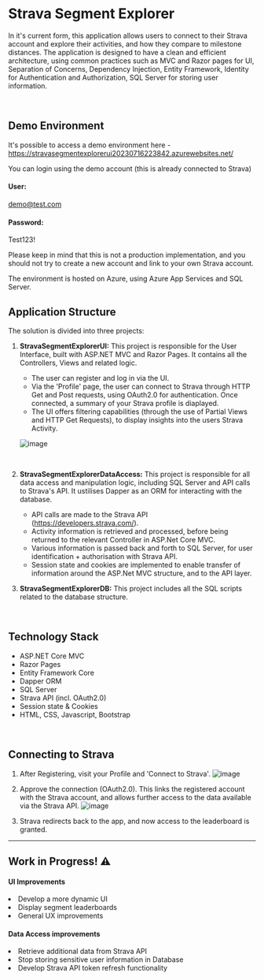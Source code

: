 # Strava Segment Explorer

In it's current form, this application allows users to connect to their Strava account and explore their activities, and how they compare to milestone distances. The application is designed to have a clean and efficient architecture, using common practices such as MVC and Razor pages for UI, Separation of Concerns, Dependency Injection, Entity Framework, Identity for Authentication and Authorization, SQL Server for storing user information. 

<br />

## Demo Environment
It's possible to access a demo environment here - https://stravasegmentexplorerui20230716223842.azurewebsites.net/

You  can login using the demo account (this is already connected to Strava)
    
#### User:  
demo@test.com

#### Password:
Test123!
    

Please keep in mind that this is not a production implementation, and you should not try to create a new account and link to your own Strava account. 

The environment is hosted on Azure, using Azure App Services and SQL Server. 
    

## Application Structure

The solution is divided into three projects:

1. **StravaSegmentExplorerUI:** This project is responsible for the User Interface, built with ASP.NET MVC and Razor Pages. It contains all the Controllers, Views and related logic.

    - The user can register and log in via the UI.
    - Via the 'Profile' page, the user can connect to Strava through HTTP Get and Post requests, using OAuth2.0 for authentication. Once connected, a summary of your Strava profile is diaplayed. 
    - The UI offers filtering capabilities (through the use of Partial Views and HTTP Get Requests), to display insights into the users Strava Activity.

    ![image](https://github.com/MikeNolan678/StravaSegmentExplorer/assets/50291390/77501ba8-e512-4ab3-b849-e7a7a486773c)

<br />

2. **StravaSegmentExplorerDataAccess:** This project is responsible for all data access and manipulation logic, including SQL Server and API calls to Strava's API. It ustilises Dapper as an ORM for interacting with the database.

    - API calls are made to the Strava API (https://developers.strava.com/).
    - Activity information is retrieved and processed, before being returned to the relevant Controller in ASP.Net Core MVC.
    - Various information is passed back and forth to SQL Server, for user identification + authorisation with Strava API.
    - Session state and cookies are implemented to enable transfer of information around the ASP.Net MVC structure, and to the API layer.

    
4. **StravaSegmentExplorerDB:** This project includes all the SQL scripts related to the database structure.

<br />

## Technology Stack

- ASP.NET Core MVC
- Razor Pages
- Entity Framework Core
- Dapper ORM
- SQL Server
- Strava API (incl. OAuth2.0)
- Session state & Cookies
- HTML, CSS, Javascript, Bootstrap
  
<br />

## Connecting to Strava
1. After Registering, visit your Profile and 'Connect to Strava'. 
![image](https://github.com/MikeNolan678/Strava-Segment-Explorer/assets/50291390/e67ac82f-3e83-4939-8b77-0aa0fb8a3c7e)

2. Approve the connection (OAuth2.0). This links the registered account with the Strava account, and allows further access to the data available via the Strava API.
![image](https://github.com/MikeNolan678/Strava-Segment-Explorer/assets/50291390/8b715d88-c47c-491a-a1a3-9c00dd7c8933)

3. Strava redirects back to the app, and now access to the leaderboard is granted.
   

<hr />

<H2> Work in Progress! ⚠️</H2>

<h4>UI Improvements</h4>

<li>Develop a more dynamic UI</li>
<li>Display segment leaderboards</li>
<li>General UX improvements</li>

<h4> Data Access  improvements</h4>
<li>Retrieve additional data from Strava API</li>
<li>Stop storing sensitive user information in Database</li>
<li>Develop Strava API token refresh functionality</li>

